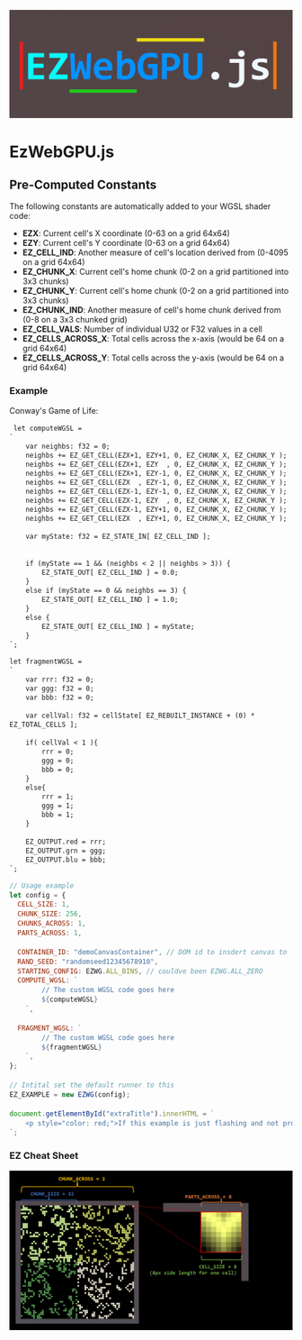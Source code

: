 ![Logo](assets/ogo.png)

# EzWebGPU.js

## Pre-Computed Constants

The following constants are automatically added to your WGSL shader code:

- **EZX**: Current cell's X coordinate (0-63 on a grid 64x64)
- **EZY**: Current cell's Y coordinate (0-63 on a grid 64x64)
- **EZ_CELL_IND**: Another measure of cell's location derived from (0-4095 on a grid 64x64)
- **EZ_CHUNK_X**: Current cell's home chunk (0-2 on a grid partitioned into 3x3 chunks)
- **EZ_CHUNK_Y**: Current cell's home chunk (0-2 on a grid partitioned into 3x3 chunks)
- **EZ_CHUNK_IND**: Another measure of cell's home chunk derived from (0-8 on a 3x3 chunked grid)
- **EZ_CELL_VALS**: Number of individual U32 or F32 values in a cell 
- **EZ_CELLS_ACROSS_X**: Total cells across the x-axis (would be 64 on a grid 64x64)
- **EZ_CELLS_ACROSS_Y**: Total cells across the y-axis (would be 64 on a grid 64x64)

### Example

Conway's Game of Life:

```wgsl
 let computeWGSL =
`
    var neighbs: f32 = 0;
    neighbs += EZ_GET_CELL(EZX+1, EZY+1, 0, EZ_CHUNK_X, EZ_CHUNK_Y );
    neighbs += EZ_GET_CELL(EZX+1, EZY  , 0, EZ_CHUNK_X, EZ_CHUNK_Y );
    neighbs += EZ_GET_CELL(EZX+1, EZY-1, 0, EZ_CHUNK_X, EZ_CHUNK_Y );
    neighbs += EZ_GET_CELL(EZX  , EZY-1, 0, EZ_CHUNK_X, EZ_CHUNK_Y );
    neighbs += EZ_GET_CELL(EZX-1, EZY-1, 0, EZ_CHUNK_X, EZ_CHUNK_Y );
    neighbs += EZ_GET_CELL(EZX-1, EZY  , 0, EZ_CHUNK_X, EZ_CHUNK_Y );
    neighbs += EZ_GET_CELL(EZX-1, EZY+1, 0, EZ_CHUNK_X, EZ_CHUNK_Y );
    neighbs += EZ_GET_CELL(EZX  , EZY+1, 0, EZ_CHUNK_X, EZ_CHUNK_Y );

    var myState: f32 = EZ_STATE_IN[ EZ_CELL_IND ];


    if (myState == 1 && (neighbs < 2 || neighbs > 3)) {
        EZ_STATE_OUT[ EZ_CELL_IND ] = 0.0;
    }
    else if (myState == 0 && neighbs == 3) {
        EZ_STATE_OUT[ EZ_CELL_IND ] = 1.0;
    }
    else {
        EZ_STATE_OUT[ EZ_CELL_IND ] = myState;
    }
`;
```

```wgsl
let fragmentWGSL =
`
    var rrr: f32 = 0;
    var ggg: f32 = 0;
    var bbb: f32 = 0;

    var cellVal: f32 = cellState[ EZ_REBUILT_INSTANCE + (0) * EZ_TOTAL_CELLS ];

    if( cellVal < 1 ){
        rrr = 0;
        ggg = 0;
        bbb = 0;
    }
    else{
        rrr = 1;
        ggg = 1;
        bbb = 1;
    }

    EZ_OUTPUT.red = rrr;
    EZ_OUTPUT.grn = ggg;
    EZ_OUTPUT.blu = bbb;
`;
```

```javascript
// Usage example
let config = {
  CELL_SIZE: 1,
  CHUNK_SIZE: 256,
  CHUNKS_ACROSS: 1,
  PARTS_ACROSS: 1,

  CONTAINER_ID: "demoCanvasContainer", // DOM id to insdert canvas to
  RAND_SEED: "randomseed12345678910",
  STARTING_CONFIG: EZWG.ALL_BINS, // couldve been EZWG.ALL_ZERO
  COMPUTE_WGSL: `
        // The custom WGSL code goes here
        ${computeWGSL}
    `,

  FRAGMENT_WGSL: `
        // The custom WGSL code goes here
        ${fragmentWGSL}
    `,
};

// Intital set the default runner to this
EZ_EXAMPLE = new EZWG(config);

document.getElementById("extraTitle").innerHTML = `
    <p style="color: red;">If this example is just flashing and not progressing to the next CGOL step contact admin immediately (important)</p>
`;
```

### EZ Cheat Sheet
![Logo](assets/ezcs.png)